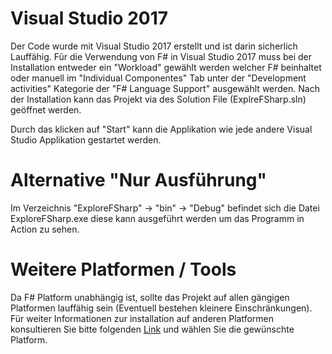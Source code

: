 # Visual Studio 2017
Der Code wurde mit Visual Studio 2017 erstellt und ist darin sicherlich Lauffähig. Für die Verwendung von F# in Visual Studio 2017 muss bei der Installation entweder ein "Workload" gewählt werden welcher F# beinhaltet oder manuell im "Individual Componentes" Tab unter der "Development activities" Kategorie der "F# Language Support" ausgewählt werden. Nach der Installation kann das Projekt via des Solution File (ExplreFSharp.sln) geöffnet werden. 

Durch das klicken auf "Start" kann die Applikation wie jede andere Visual Studio Applikation gestartet werden. 

# Alternative "Nur Ausführung"
Im Verzeichnis "ExploreFSharp" -> "bin" -> "Debug" befindet sich die Datei ExploreFSharp.exe diese kann ausgeführt werden um das Programm in Action zu sehen. 

# Weitere Platformen / Tools
Da F# Platform unabhängig ist, sollte das Projekt auf allen gängigen Platformen lauffähig sein (Eventuell bestehen kleinere Einschränkungen). Für weiter Informationen zur installation auf anderen Platformen konsultieren Sie bitte folgenden [Link](http://fsharp.org/) und wählen Sie die gewünschte Platform.

